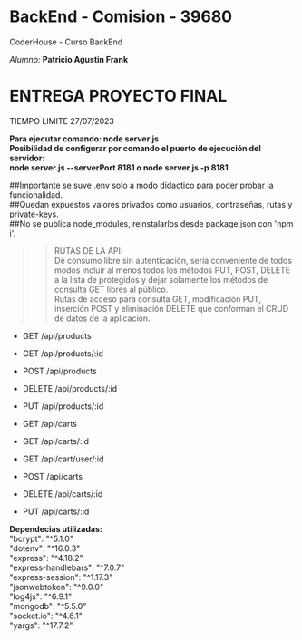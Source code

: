 # BackEnd - Comision - 39680
CoderHouse - Curso BackEnd

*Alumno:* **Patricio Agustin Frank**



# ENTREGA PROYECTO FINAL
TIEMPO LIMITE 27/07/2023

**Para ejecutar comando: node server.js**  
**Posibilidad de configurar por comando el puerto de ejecución del servidor:**  
**node server.js --serverPort 8181 o node server.js -p 8181**  
    
##Importante se suve .env solo a modo didactico para poder probar la funcionalidad.  
##Quedan expuestos valores privados como usuarios, contraseñas, rutas y private-keys.  
##No se publica node_modules, reinstalarlos desde package.json con 'npm i'.



>>RUTAS DE LA API:  
De consumo libre sin autenticación, sería conveniente de todos modos incluir al menos todos los métodos PUT, POST, DELETE a la lista de protegidos y dejar solamente los métodos de consulta GET libres al público.    
Rutas de acceso para consulta GET, modificación PUT, inserción POST y eliminación DELETE que conforman el CRUD de datos de la aplicación.  

- GET /api/products
- GET /api/products/:id
- POST /api/products
- DELETE /api/products/:id
- PUT /api/products/:id

- GET /api/carts
- GET /api/carts/:id
- GET /api/cart/user/:id
- POST /api/carts
- DELETE /api/carts/:id
- PUT /api/carts/:id

**Dependecias utilizadas:**  
    "bcrypt": "^5.1.0"  
    "dotenv": "^16.0.3"  
    "express": "^4.18.2"  
    "express-handlebars": "^7.0.7"  
    "express-session": "^1.17.3"  
    "jsonwebtoken": "^9.0.0"  
    "log4js": "^6.9.1"  
    "mongodb": "^5.5.0"  
    "socket.io": "^4.6.1"  
    "yargs": "^17.7.2"  
